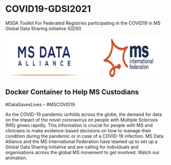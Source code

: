 # COVID19-GDSI2021
MSDA Toolkit  For Federated Registries participating in the COVID19 in MS Global Data Sharing  initiative (GDSI)



<img src="/images/ms.png" width="728" height="132">

Docker Container to Help MS Custodians 
-----------
#DataSavesLives – #MSCOVID19

As the COVID-19 pandemic unfolds across the globe, the demand for data on the impact of the novel coronavirus on people with Multiple Sclerosis (MS) grows rapidly.
This information is crucial for people with MS and clinicians to make evidence-based decisions on how to manage their condition during the pandemic or in case of a COVID-19 infection.
MS Data Alliance and the MS International Federation have teamed up to set up a Global Data Sharing Initiative and are calling for individuals and organisations across the global MS movement to get involved.  Watch our animation.
